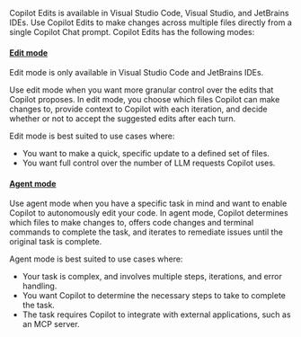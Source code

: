 Copilot Edits is available in Visual Studio Code, Visual Studio, and JetBrains IDEs. Use Copilot Edits to make changes across multiple files directly from a single Copilot Chat prompt. Copilot Edits has the following modes:

#### [Edit mode](https://docs.github.com/en/copilot/get-started/features#edit-mode)

Edit mode is only available in Visual Studio Code and JetBrains IDEs.

Use edit mode when you want more granular control over the edits that Copilot proposes. In edit mode, you choose which files Copilot can make changes to, provide context to Copilot with each iteration, and decide whether or not to accept the suggested edits after each turn.

Edit mode is best suited to use cases where:

- You want to make a quick, specific update to a defined set of files.
- You want full control over the number of LLM requests Copilot uses.

#### [Agent mode](https://docs.github.com/en/copilot/get-started/features#agent-mode)

Use agent mode when you have a specific task in mind and want to enable Copilot to autonomously edit your code. In agent mode, Copilot determines which files to make changes to, offers code changes and terminal commands to complete the task, and iterates to remediate issues until the original task is complete.

Agent mode is best suited to use cases where:

- Your task is complex, and involves multiple steps, iterations, and error handling.
- You want Copilot to determine the necessary steps to take to complete the task.
- The task requires Copilot to integrate with external applications, such as an MCP server.